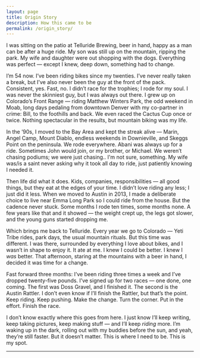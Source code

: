 ```yaml
---
layout: page
title: Origin Story
description: How this came to be
permalink: /origin_story/
---
```

I was sitting on the patio at Telluride Brewing, beer in hand, happy as a man can be after a huge ride. My son was still up on the mountain, ripping the park. My wife and daughter were out shopping with the dogs. Everything was perfect — except I knew, deep down, something had to change.

I’m 54 now. I’ve been riding bikes since my twenties. I’ve never really taken a break, but I’ve also never been the guy at the front of the pack. Consistent, yes. Fast, no. I didn’t race for the trophies; I rode for my soul. I was never the skinniest guy, but I was always out there. I grew up on Colorado’s Front Range — riding Matthew Winters Park, the odd weekend in Moab, long days pedaling from downtown Denver with my co-partner in crime: Bill, to the foothills and back. We even raced the Cactus Cup once or twice. Nothing spectacular in the results, but mountain biking was my life.

In the ’90s, I moved to the Bay Area and kept the streak alive — Marin, Angel Camp, Mount Diablo, endless weekends in Downieville, and Skeggs Point on the peninsula. We rode everywhere. Abani was always up for a ride. Sometimes John would join, or my brother, or Michael. We weren’t chasing podiums; we were just chasing.. I'm not sure, something. My wife was/is a saint never asking why it took all day to ride, just patiently knowing I needed it.

Then life did what it does. Kids, companies, responsibilities — all good things, but they eat at the edges of your time. I didn’t love riding any less; I just did it less. When we moved to Austin in 2013, I made a deliberate choice to live near Emma Long Park so I could ride from the house. But the cadence never stuck. Some months I rode ten times, some months none. A few years like that and it showed — the weight crept up, the legs got slower, and the young guns started dropping me.

Which brings me back to Telluride. Every year we go to Colorado — Yeti Tribe rides, park days, the usual mountain rituals. But this time was different. I was there, surrounded by everything I love about bikes, and I wasn’t in shape to enjoy it. It ate at me. I knew I could be better. I knew I *was* better. That afternoon, staring at the mountains with a beer in hand, I decided it was time for a change.

Fast forward three months: I’ve been riding three times a week and I’ve dropped twenty-five pounds. I’ve signed up for two races — one done, one coming. The first was Doss Gravel, and I finished it. The second is the Austin Rattler. I don’t even know if I’ll finish the Rattler, but that’s the point. Keep riding. Keep pushing. Make the change. Turn the corner. Put in the effort. Finish the race.

I don’t know exactly where this goes from here. I just know I’ll keep writing, keep taking pictures, keep making stuff — and I’ll keep *riding* more. I’m waking up in the dark, rolling out with my buddies before the sun, and yeah, they’re still faster. But it doesn’t matter. This is where I need to be. This is my spot.

---
